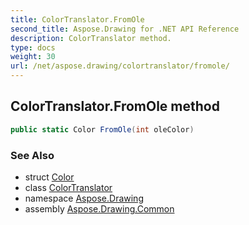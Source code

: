 ```yaml
---
title: ColorTranslator.FromOle
second_title: Aspose.Drawing for .NET API Reference
description: ColorTranslator method. 
type: docs
weight: 30
url: /net/aspose.drawing/colortranslator/fromole/
---
```

## ColorTranslator.FromOle method

```csharp
public static Color FromOle(int oleColor)
```

### See Also

* struct [Color](../../color/)
* class [ColorTranslator](../)
* namespace [Aspose.Drawing](../../colortranslator/)
* assembly [Aspose.Drawing.Common](../../../)



